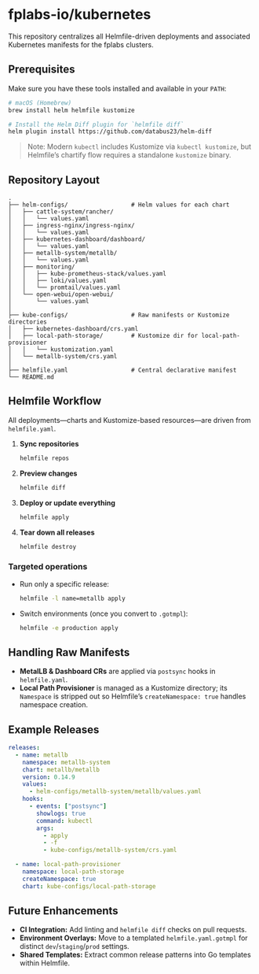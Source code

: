 # fplabs-io/kubernetes

This repository centralizes all Helmfile-driven deployments and associated Kubernetes manifests for the fplabs clusters.

## Prerequisites

Make sure you have these tools installed and available in your `PATH`:

```bash
# macOS (Homebrew)
brew install helm helmfile kustomize

# Install the Helm Diff plugin for `helmfile diff`
helm plugin install https://github.com/databus23/helm-diff
```

> Note: Modern `kubectl` includes Kustomize via `kubectl kustomize`, but Helmfile’s chartify flow requires a standalone `kustomize` binary.

## Repository Layout

```
.
├── helm-configs/                  # Helm values for each chart
│   ├── cattle-system/rancher/
│   │   └── values.yaml
│   ├── ingress-nginx/ingress-nginx/
│   │   └── values.yaml
│   ├── kubernetes-dashboard/dashboard/
│   │   └── values.yaml
│   ├── metallb-system/metallb/
│   │   └── values.yaml
│   ├── monitoring/
│   │   ├── kube-prometheus-stack/values.yaml
│   │   ├── loki/values.yaml
│   │   └── promtail/values.yaml
│   └── open-webui/open-webui/
│       └── values.yaml
│
├── kube-configs/                  # Raw manifests or Kustomize directories
│   ├── kubernetes-dashboard/crs.yaml
│   ├── local-path-storage/        # Kustomize dir for local-path-provisioner
│   │   └── kustomization.yaml
│   └── metallb-system/crs.yaml
│
├── helmfile.yaml                  # Central declarative manifest
└── README.md
```

## Helmfile Workflow

All deployments—charts and Kustomize-based resources—are driven from `helmfile.yaml`.

1. **Sync repositories**  
   ```bash
   helmfile repos
   ```

2. **Preview changes**  
   ```bash
   helmfile diff
   ```

3. **Deploy or update everything**  
   ```bash
   helmfile apply
   ```

4. **Tear down all releases**  
   ```bash
   helmfile destroy
   ```

### Targeted operations

- Run only a specific release:  
  ```bash
  helmfile -l name=metallb apply
  ```
- Switch environments (once you convert to `.gotmpl`):  
  ```bash
  helmfile -e production apply
  ```

## Handling Raw Manifests

- **MetalLB & Dashboard CRs** are applied via `postsync` hooks in `helmfile.yaml`.
- **Local Path Provisioner** is managed as a Kustomize directory; its `Namespace` is stripped out so Helmfile’s `createNamespace: true` handles namespace creation.

## Example Releases

```yaml
releases:
  - name: metallb
    namespace: metallb-system
    chart: metallb/metallb
    version: 0.14.9
    values:
      - helm-configs/metallb-system/metallb/values.yaml
    hooks:
      - events: ["postsync"]
        showlogs: true
        command: kubectl
        args:
          - apply
          - -f
          - kube-configs/metallb-system/crs.yaml

  - name: local-path-provisioner
    namespace: local-path-storage
    createNamespace: true
    chart: kube-configs/local-path-storage
```

## Future Enhancements

- **CI Integration:** Add linting and `helmfile diff` checks on pull requests.
- **Environment Overlays:** Move to a templated `helmfile.yaml.gotmpl` for distinct `dev`/`staging`/`prod` settings.
- **Shared Templates:** Extract common release patterns into Go templates within Helmfile.